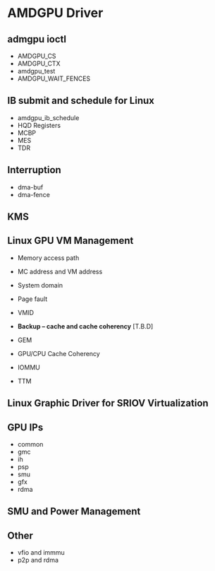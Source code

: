 # AMDGPU Driver

## admgpu ioctl
- AMDGPU_CS
- AMDGPU_CTX
- amdgpu_test
- AMDGPU_WAIT_FENCES

## IB submit and schedule for Linux
- amdgpu_ib_schedule
- HQD Registers
- MCBP
- MES
- TDR

## Interruption
- dma-buf
- dma-fence

## KMS

## Linux GPU VM Management
- Memory access path
- MC address and VM address
- System domain
- Page fault
- VMID
- **Backup – cache and cache coherency**
[T.B.D]

- GEM
- GPU/CPU Cache Coherency
- IOMMU
- TTM

## Linux Graphic Driver for SRIOV Virtualization

## GPU IPs
- common
- gmc
- ih
- psp
- smu
- gfx
- rdma

## SMU and Power Management

## Other
- vfio and immmu
- p2p and rdma








